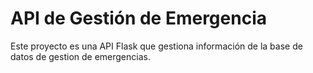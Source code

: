 # API de Gestión de Emergencia

Este proyecto es una API Flask que gestiona información de la base de datos de gestion de emergencias.

